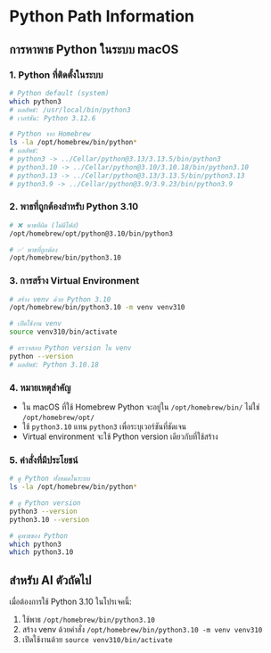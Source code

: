 # Python Path Information

## การหาพาธ Python ในระบบ macOS

### 1. Python ที่ติดตั้งในระบบ
```bash
# Python default (system)
which python3
# ผลลัพธ์: /usr/local/bin/python3
# เวอร์ชัน: Python 3.12.6

# Python จาก Homebrew
ls -la /opt/homebrew/bin/python*
# ผลลัพธ์:
# python3 -> ../Cellar/python@3.13/3.13.5/bin/python3
# python3.10 -> ../Cellar/python@3.10/3.10.18/bin/python3.10
# python3.13 -> ../Cellar/python@3.13/3.13.5/bin/python3.13
# python3.9 -> ../Cellar/python@3.9/3.9.23/bin/python3.9
```

### 2. พาธที่ถูกต้องสำหรับ Python 3.10
```bash
# ❌ พาธที่ผิด (ไม่มีไฟล์)
/opt/homebrew/opt/python@3.10/bin/python3

# ✅ พาธที่ถูกต้อง
/opt/homebrew/bin/python3.10
```

### 3. การสร้าง Virtual Environment
```bash
# สร้าง venv ด้วย Python 3.10
/opt/homebrew/bin/python3.10 -m venv venv310

# เปิดใช้งาน venv
source venv310/bin/activate

# ตรวจสอบ Python version ใน venv
python --version
# ผลลัพธ์: Python 3.10.18
```

### 4. หมายเหตุสำคัญ
- ใน macOS ที่ใช้ Homebrew Python จะอยู่ใน `/opt/homebrew/bin/` ไม่ใช่ `/opt/homebrew/opt/`
- ใช้ `python3.10` แทน `python3` เพื่อระบุเวอร์ชันที่ชัดเจน
- Virtual environment จะใช้ Python version เดียวกับที่ใช้สร้าง

### 5. คำสั่งที่มีประโยชน์
```bash
# ดู Python ทั้งหมดในระบบ
ls -la /opt/homebrew/bin/python*

# ดู Python version
python3 --version
python3.10 --version

# ดูพาธของ Python
which python3
which python3.10
```

## สำหรับ AI ตัวถัดไป
เมื่อต้องการใช้ Python 3.10 ในโปรเจคนี้:
1. ใช้พาธ `/opt/homebrew/bin/python3.10`
2. สร้าง venv ด้วยคำสั่ง `/opt/homebrew/bin/python3.10 -m venv venv310`
3. เปิดใช้งานด้วย `source venv310/bin/activate` 